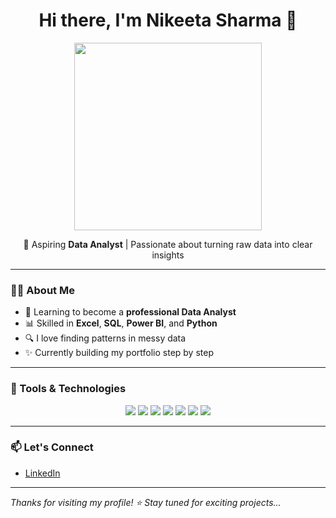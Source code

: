 <h1 align="center">Hi there, I'm Nikeeta Sharma 👋</h1>

<p align="center">
  <img src="https://media.giphy.com/media/f3iwJFOVOwuy7K6FFw/giphy.gif" width="300"/>
</p>

<p align="center">
  🌟 Aspiring <b>Data Analyst</b> | Passionate about turning raw data into clear insights
</p>

---

### 👩‍💻 About Me

- 🎯 Learning to become a **professional Data Analyst**  
- 📊 Skilled in **Excel**, **SQL**, **Power BI**, and **Python**  
- 🔍 I love finding patterns in messy data  
- ✨ Currently building my portfolio step by step

---

### 🧰 Tools & Technologies

<p align="center">
  <img src="https://img.shields.io/badge/Excel-217346?style=for-the-badge&logo=microsoft-excel&logoColor=white" />
  <img src="https://img.shields.io/badge/Power%20BI-F2C811?style=for-the-badge&logo=powerbi&logoColor=black" />
  <img src="https://img.shields.io/badge/SQL-4479A1?style=for-the-badge&logo=postgresql&logoColor=white" />
  <img src="https://img.shields.io/badge/Python-3776AB?style=for-the-badge&logo=python&logoColor=white" />
  <img src="https://img.shields.io/badge/Pandas-150458?style=for-the-badge&logo=pandas&logoColor=white" />
  <img src="https://img.shields.io/badge/Numpy-013243?style=for-the-badge&logo=numpy&logoColor=white" />
  <img src="https://img.shields.io/badge/Matplotlib-000000?style=for-the-badge&logo=matplotlib&logoColor=white" />
</p>

---

### 📫 Let's Connect

- [LinkedIn](https://www.linkedin.com/in/nikeeta-sharma-7b9293324)

---

_Thanks for visiting my profile! ⭐ Stay tuned for exciting projects..._
